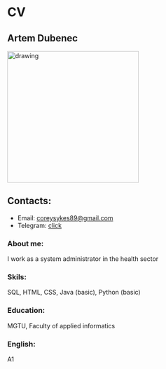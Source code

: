 # CV
## Artem Dubenec 
    
<img src="https://hhcdn.ru/photo/639221331.jpeg?t=1640196695&h=o0c5tXVaQZER21AYpGGJeQ" alt="drawing" width="300" />

## Contacts: 
- Email: coreysykes89@gmail.com
- Telegram: [click](https://t.me/horizon_89)
    
### About me: 
I work as a system administrator in the health sector

### Skils:
SQL, HTML, CSS, Java (basic), Python (basic)
### Education: 
MGTU, Faculty of applied informatics

### English: 
A1 